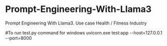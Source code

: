 # Prompt-Engineering-With-Llama3
Prompt Engineering With Llama3. Use case Health / Fitness Industry

#To run test.py command for windows
uvicorn.exe test:app --host=127.0.0.1 --port=8000
